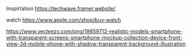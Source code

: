 Inspirtation https://techwave.framer.website/


watch   https://www.apple.com/shop/buy-watch


https://www.vecteezy.com/png/19859712-realistic-models-smartphone-with-transparent-screens-smartphone-mockup-collection-device-front-view-3d-mobile-phone-with-shadow-transparent-background-illustration